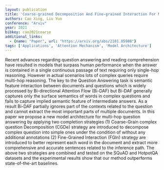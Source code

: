 ```yaml
---
layout: publication
title: 'Coarse-grained Decomposition And Fine-grained Interaction For Multi-hop Question Answering'
authors: Cao Xing, Liu Yun
conference: "Arxiv"
year: 2021
bibkey: cao2021coarse
additional_links:
  - {name: "Paper", url: "https://arxiv.org/abs/2101.05988"}
tags: ['Applications', 'Attention Mechanism', 'Model Architecture']
---
```

Recent advances regarding question answering and reading comprehension have resulted in models that surpass human performance when the answer is contained in a single continuous passage of text requiring only single-hop reasoning. However in actual scenarios lots of complex queries require multi-hop reasoning. The key to the Question Answering task is semantic feature interaction between documents and questions which is widely processed by Bi-directional Attention Flow (Bi-DAF) but Bi-DAF generally captures only the surface semantics of words in complex questions and fails to capture implied semantic feature of intermediate answers. As a result Bi-DAF partially ignores part of the contexts related to the question and cannot extract the most important parts of multiple documents. In this paper we propose a new model architecture for multi-hop question answering by applying two completion strategies (1) Coarse-Grain complex question Decomposition (CGDe) strategy are introduced to decompose complex question into simple ones under the condition of without any additional annotations (2) Fine-Grained Interaction (FGIn) strategy are introduced to better represent each word in the document and extract more comprehensive and accurate sentences related to the inference path. The above two strategies are combined and tested on the SQuAD and HotpotQA datasets and the experimental results show that our method outperforms state-of-the-art baselines.
